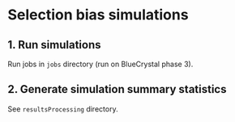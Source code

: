 
# Selection bias simulations



## 1. Run simulations

Run jobs in `jobs` directory (run on BlueCrystal phase 3).



## 2. Generate simulation summary statistics

See `resultsProcessing` directory.


